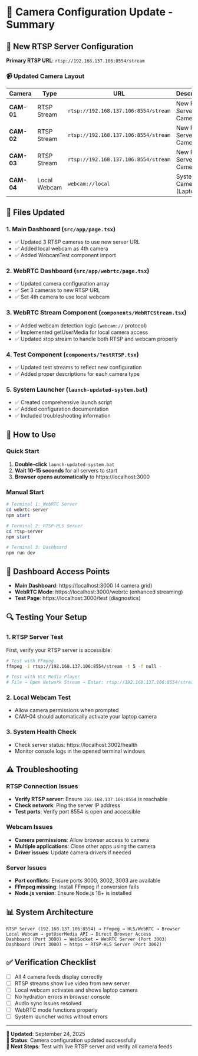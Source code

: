 # 🔄 Camera Configuration Update - Summary

## 📡 New RTSP Server Configuration

**Primary RTSP URL**: `rtsp://192.168.137.106:8554/stream`

### 📹 Updated Camera Layout

| Camera     | Type         | URL                                  | Description                |
| ---------- | ------------ | ------------------------------------ | -------------------------- |
| **CAM-01** | RTSP Stream  | `rtsp://192.168.137.106:8554/stream` | New RTSP Server - Camera 1 |
| **CAM-02** | RTSP Stream  | `rtsp://192.168.137.106:8554/stream` | New RTSP Server - Camera 2 |
| **CAM-03** | RTSP Stream  | `rtsp://192.168.137.106:8554/stream` | New RTSP Server - Camera 3 |
| **CAM-04** | Local Webcam | `webcam://local`                     | System Camera (Laptop)     |

## 🔧 Files Updated

### 1. Main Dashboard (`src/app/page.tsx`)

- ✅ Updated 3 RTSP cameras to use new server URL
- ✅ Added local webcam as 4th camera
- ✅ Added WebcamTest component import

### 2. WebRTC Dashboard (`src/app/webrtc/page.tsx`)

- ✅ Updated camera configuration array
- ✅ Set 3 cameras to new RTSP URL
- ✅ Set 4th camera to use local webcam

### 3. WebRTC Stream Component (`components/WebRTCStream.tsx`)

- ✅ Added webcam detection logic (`webcam://` protocol)
- ✅ Implemented getUserMedia for local camera access
- ✅ Updated stop stream to handle both RTSP and webcam properly

### 4. Test Component (`components/TestRTSP.tsx`)

- ✅ Updated test streams to reflect new configuration
- ✅ Added proper descriptions for each camera type

### 5. System Launcher (`launch-updated-system.bat`)

- ✅ Created comprehensive launch script
- ✅ Added configuration documentation
- ✅ Included troubleshooting information

## 🚀 How to Use

### Quick Start

1. **Double-click** `launch-updated-system.bat`
2. **Wait 10-15 seconds** for all servers to start
3. **Browser opens automatically** to https://localhost:3000

### Manual Start

```powershell
# Terminal 1: WebRTC Server
cd webrtc-server
npm start

# Terminal 2: RTSP-HLS Server
cd rtsp-server
npm start

# Terminal 3: Dashboard
npm run dev
```

## 🎯 Dashboard Access Points

- **Main Dashboard**: https://localhost:3000 (4 camera grid)
- **WebRTC Mode**: https://localhost:3000/webrtc (enhanced streaming)
- **Test Page**: https://localhost:3000/test (diagnostics)

## 🔍 Testing Your Setup

### 1. RTSP Server Test

First, verify your RTSP server is accessible:

```bash
# Test with FFmpeg
ffmpeg -i rtsp://192.168.137.106:8554/stream -t 5 -f null -

# Test with VLC Media Player
# File → Open Network Stream → Enter: rtsp://192.168.137.106:8554/stream
```

### 2. Local Webcam Test

- Allow camera permissions when prompted
- CAM-04 should automatically activate your laptop camera

### 3. System Health Check

- Check server status: https://localhost:3002/health
- Monitor console logs in the opened terminal windows

## ⚠️ Troubleshooting

### RTSP Connection Issues

- **Verify RTSP server**: Ensure `192.168.137.106:8554` is reachable
- **Check network**: Ping the server IP address
- **Test ports**: Verify port 8554 is open and accessible

### Webcam Issues

- **Camera permissions**: Allow browser access to camera
- **Multiple applications**: Close other apps using the camera
- **Driver issues**: Update camera drivers if needed

### Server Issues

- **Port conflicts**: Ensure ports 3000, 3002, 3003 are available
- **FFmpeg missing**: Install FFmpeg if conversion fails
- **Node.js version**: Ensure Node.js 18+ is installed

## 📊 System Architecture

```
RTSP Server (192.168.137.106:8554) → FFmpeg → HLS/WebRTC → Browser
Local Webcam → getUserMedia API → Direct Browser Access
Dashboard (Port 3000) ← WebSocket ← WebRTC Server (Port 3003)
Dashboard (Port 3000) ← https ← RTSP-HLS Server (Port 3002)
```

## ✅ Verification Checklist

- [ ] All 4 camera feeds display correctly
- [ ] RTSP streams show live video from new server
- [ ] Local webcam activates and shows laptop camera
- [ ] No hydration errors in browser console
- [ ] Audio sync issues resolved
- [ ] WebRTC mode functions properly
- [ ] System launcher works without errors

---

**📅 Updated**: September 24, 2025  
**🎯 Status**: Camera configuration updated successfully  
**🔧 Next Steps**: Test with live RTSP server and verify all camera feeds
